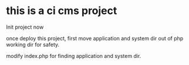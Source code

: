 this is a ci cms project
======

Init project now

once deploy this project, first move application and system dir out of php working dir for safety.

modify index.php for finding application and system dir.
